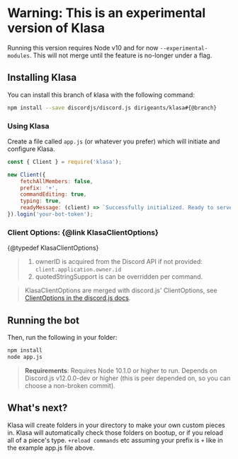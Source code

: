 # Warning: This is an experimental version of Klasa

Running this version requires Node v10 and for now `--experimental-modules`. This will not merge until the feature is no-longer under a flag.

## Installing Klasa

You can install this branch of klasa with the following command:

```sh
npm install --save discordjs/discord.js dirigeants/klasa#{@branch}
```

### Using Klasa

Create a file called `app.js` (or whatever you prefer) which will initiate and configure Klasa.

```javascript
const { Client } = require('klasa');

new Client({
	fetchAllMembers: false,
	prefix: '+',
	commandEditing: true,
	typing: true,
	readyMessage: (client) => `Successfully initialized. Ready to serve ${client.guilds.size} guilds.`
}).login('your-bot-token');
```

### Client Options: {@link KlasaClientOptions}

{@typedef KlasaClientOptions}

>1. ownerID is acquired from the Discord API if not provided: `client.application.owner.id`
>1. quotedStringSupport is can be overridden per command.

> KlasaClientOptions are merged with discord.js' ClientOptions, see [ClientOptions in the discord.js docs](https://discord.js.org/#/docs/main/master/typedef/ClientOptions).

## Running the bot

Then, run the following in your folder:

```sh
npm install
node app.js
```

> **Requirements**: Requires Node 10.1.0 or higher to run. Depends on Discord.js v12.0.0-dev or higher (this is peer depended on, so you can choose a non-broken commit).

## What's next?

Klasa will create folders in your directory to make your own custom pieces in. Klasa will automatically check those folders on bootup, or if you reload all of a piece's type. `+reload commands` etc assuming your prefix is `+` like in the example app.js file above.
